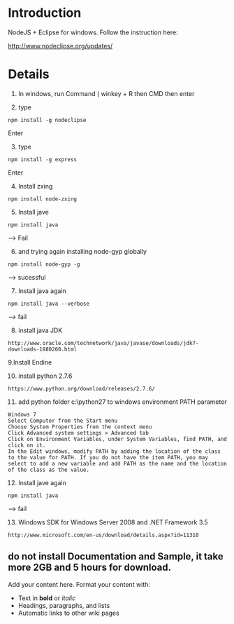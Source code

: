 # Introduction #

NodeJS + Eclipse for windows.
Follow the instruction here:

http://www.nodeclipse.org/updates/


# Details #
1. In windows, run Command ( winkey + R then CMD then enter

2.  type

```
npm install -g nodeclipse  
```

Enter

3. type
```
npm install -g express 
```
Enter

4. Install zxing

```
npm install node-zxing
```

5. Install jave
```
npm install java
```

--> Fail

6. and trying again installing node-gyp globally

```
npm install node-gyp -g
```

--> sucessful

7. Install java again

```
npm install java --verbose
```

--> fail

8. install java JDK
```
http://www.oracle.com/technetwork/java/javase/downloads/jdk7-downloads-1880260.html
```

9.Install Endine

10. install python 2.7.6
```
https://www.python.org/download/releases/2.7.6/
```

11. add python folder c:\python27 to windows environment PATH parameter

```
Windows 7
Select Computer from the Start menu
Choose System Properties from the context menu
Click Advanced system settings > Advanced tab
Click on Environment Variables, under System Variables, find PATH, and click on it.
In the Edit windows, modify PATH by adding the location of the class to the value for PATH. If you do not have the item PATH, you may select to add a new variable and add PATH as the name and the location of the class as the value.
```

12. Install jave again
```
npm install java
```

--> fail

13. Windows SDK for Windows Server 2008 and .NET Framework 3.5
```
http://www.microsoft.com/en-us/download/details.aspx?id=11310
```

do not install Documentation and Sample, it take more 2GB and 5 hours for download.
---
Add your content here.  Format your content with:
  * Text in **bold** or _italic_
  * Headings, paragraphs, and lists
  * Automatic links to other wiki pages